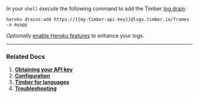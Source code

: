 In your `shell` *execute* the following command to add the Timber [log drain](https://devcenter.heroku.com/articles/log-drains):

```shell
heroku drains:add https://{{my-timber-api-key}}@logs.timber.io/frames -a myapp
```

*Optionally* [enable Heroku features](/docs/platforms/heroku/configuration) to enhance your logs.

---

### Related Docs

1. [**Obtaining your API key**](/docs/app/applications/obtaining-api-key)
2. [**Configuration**](/docs/platforms/heroku/configuration)
3. [**Timber for languages**](/docs/languages)
4. [**Troubleshooting**](/docs/platforms/heroku/troubleshooting)
